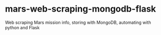 # mars-web-scraping-mongodb-flask
Web scraping Mars mission info, storing with MongoDB, automating with python and Flask
